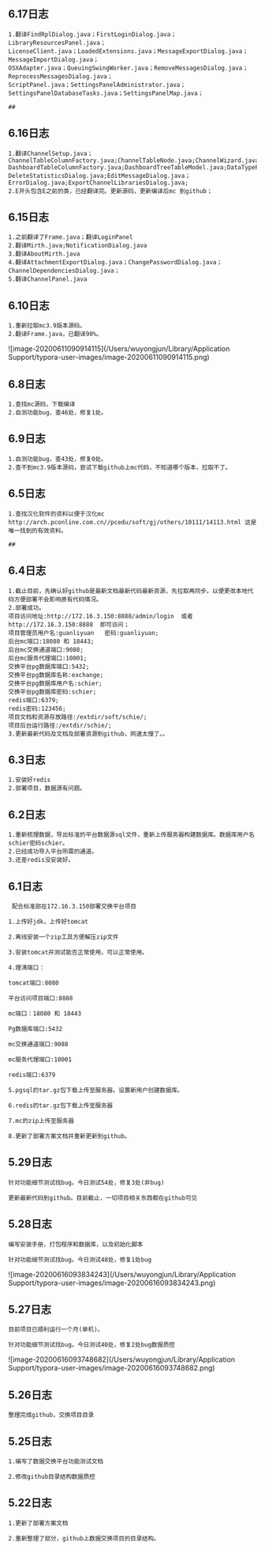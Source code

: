 ## 6.17日志

```
1.翻译FindRplDialog.java；FirstLoginDialog.java；LibraryResourcesPanel.java；
LicenseClient.java；LoadedExtensions.java；MessageExportDialog.java；MessageImportDialog.java；
OSXAdapter.java；QueuingSwingWorker.java；RemoveMessagesDialog.java；ReprocessMessagesDialog.java；
ScriptPanel.java；SettingsPanelAdministrator.java；SettingsPanelDatabaseTasks.java；SettingsPanelMap.java；

## 
```

## 6.16日志

```
1.翻译ChannelSetup.java；ChannelTableColumnFactory.java;ChannelTableNode.java;ChannelWizard.java;CustomErrorDialog.java;DashboardPanel.java;
DashboardTableColumnFactory.java;DashboardTreeTableModel.java;DataTypePropertiesTableModel.java;DataTypesDialog.java;DataTypePropertiesTableModel.java;DataTypesDialog.java;
DeleteStatisticsDialog.java;EditMessageDialog.java；ErrorDialog.java;ExportChannelLibrariesDialog.java;
2.E开头包含E之前的类，已经翻译完。更新源码，更新编译后mc 到github；
```



## 6.15日志

```
1.之前翻译了Frame.java；翻译LoginPanel
2.翻译Mirth.java;NotificationDialog.java
3.翻译AboutMirth.java
4.翻译AttachmentExportDialog.java；ChangePasswordDialog.java；ChannelDependenciesDialog.java；
5.翻译ChannelPanel.java
```



## 6.10日志

```
1.重新拉取mc3.9版本源码。
2.翻译Frame.java，已翻译90%。
```

![image-20200611090914115](/Users/wuyongjun/Library/Application Support/typora-user-images/image-20200611090914115.png)

## 6.8日志

```
1.查找mc源码，下载编译
2.自测功能bug，查46处，修复1处。
```



## 6.9日志

```
1.自测功能bug，查43处，修复0处。
2.查不到mc3.9版本源码，尝试下载github上mc代码，不知道哪个版本，拉取不了。
```

## 6.5日志

```
1.查找汉化软件的资料以便于汉化mc
http://arch.pconline.com.cn//pcedu/soft/gj/others/10111/14113.html 这是唯一找到的有效资料。

## 
```

## 6.4日志

```
1.截止目前，先确认好github是最新文档最新代码最新资源，先拉取再同步。以便更改本地代码方便部署不会影响原有代码情况。
2.部署成功。
项目访问地址:http://172.16.3.150:8888/admin/login  或者 http://172.16.3.150:8888  即可访问；
项目管理员用户名:guanliyuan   密码:guanliyuan;
后台mc端口:18080 和 18443;
后台mc交换通道端口:9088;
后台mc服务代理端口:10001;
交换平台pg数据库端口:5432;
交换平台pg数据库名称:exchange;
交换平台pg数据库用户名:schier;
交换平台pg数据库密码:schier;
redis端口:6379;
redis密码:123456;
项目文档和资源存放路径:/extdir/soft/schie/;
项目后台运行路径:/extdir/schie/;
3.更新最新代码及文档及部署资源到github，网速太慢了。。
```



## 6.3日志

```
1.安装好redis
2.部署项目，数据源有问题。
```



## 6.2日志

```
1.重新梳理数据，导出标准的平台数据源sql文件，重新上传服务器构建数据库。数据库用户名schier密码schier。
2.已经成功导入平台所需的通道。
3.还差redis没安装好。
```



## 6.1日志

```
 配合标准部在172.16.3.150部署交换平台项目

1.上传好jdk，上传好tomcat

2.离线安装一个zip工具方便解压zip文件

3.安装tomcat并测试能否正常使用，可以正常使用。

4.理清端口：

tomcat端口:8080

平台访问项目端口:8888

mc端口：18080 和 18443

Pg数据库端口:5432

mc交换通道端口:9088

mc服务代理端口:10001

redis端口:6379

5.pgsql的tar.gz包下载上传至服务器。设置新用户创建数据库。

6.redis的tar.gz包下载上传至服务器

7.mc的zip上传至服务器

8.更新了部署方案文档并重新更新到github。
```



## 5.29日志

 

```
针对功能细节测试找bug。今日测试54处，修复3处(非bug)

更新最新代码到github。目前截止，一切项目相关东西都在github可见
```



## 5.28日志

```
编写安装手册，打包程序和数据库，以及初始化脚本

针对功能细节测试找bug。今日测试48处，修复1处bug
```

![image-20200616093834243](/Users/wuyongjun/Library/Application Support/typora-user-images/image-20200616093834243.png)

## 5.27日志

```
目前项目已顺利运行一个月(单机)。

针对功能细节测试找bug。今日测试40处，修复2处bug数据质控
```

![image-20200616093748682](/Users/wuyongjun/Library/Application Support/typora-user-images/image-20200616093748682.png)

## 5.26日志

```
整理完成github，交换项目目录
```



## 5.25日志

```
1.编写了数据交换平台功能测试文档

2.修改github目录结构数据质控
```



## 5.22日志

   

```
1.更新了部署方案文档

2.重新整理了部分，github上数据交换项目的目录结构。
```

